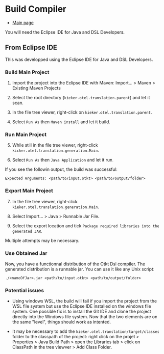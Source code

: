 # Build Compiler

- [Main page](../README.md)

You will need the Eclipse IDE for Java and DSL Developers.

## From Eclipse IDE

This was developped using the Eclipse IDE for Java and DSL Developers.

### Build Main Project

1. Import the project into the Eclipse IDE with Maven: Import... > Maven > Existing Maven Projects

2. Select the root directory (`kieker.otel.translation.parent`) and let it scan.

3. In the file tree viewer, right-click on `kieker.otel.translation.parent`.

4. Select `Run As` then `Maven install` and let it build.

### Run Main Project

5. While still in the file tree viewer, right-click `kicker.otel.translation.generation.Main`.

6. Select `Run As` then `Java Application` and let it run.

If you see the followin output, the build was successful:
```
Expected Arguments: <path/to/input.otkt> <path/to/output/folder>
```

### Export Main Project

7. In the file tree viewer, right-click `kieker.otel.translation.generation.Main`.

8. Select Import... > Java > Runnable Jar File.

9. Select the export location and tick `Package required libraries into the generated JAR`.

Multiple attempts may be necessary.

### Use Obtained Jar

Now, you have a functionnal distribution of the Otkt Dsl compiler.
The generated distribution is a runnable jar. You can use it like any Unix script:

```
./<nameOfJar>.jar <path/to/input.otkt> <path/to/output/folder>
```

### Potential issues

 - Using windows WSL, the build will fail if you import the project from the WSL file system but use the Eclipse IDE installed on the windows file system. One possible fix is to install the Git IDE and clone the project directly into the Windows file system. Now that the two elements are on the same "level", things should work as intented.

 - It may be necessary to add the `kieker.otel.translation/target/classes` folder to the classpath of the project: right click on the projet > Properties > Java Build Path > open the Libraries tab > click on ClassPath in the tree viewver > Add Class Folder.